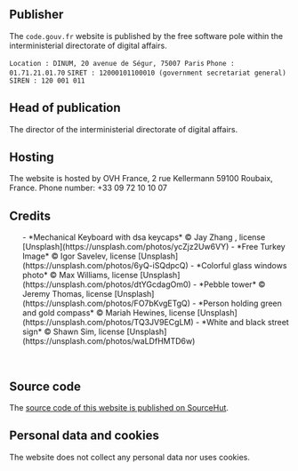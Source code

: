## Publisher

The `code.gouv.fr` website is published by the free software pole
within the interministerial directorate of digital affairs.

`Location : DINUM, 20 avenue de Ségur, 75007 Paris`
`Phone : 01.71.21.01.70`
`SIRET : 12000101100010 (government secretariat general)`
`SIREN : 120 001 011`

## Head of publication

The director of the interministerial directorate of digital affairs.

## Hosting

The website is hosted by OVH France, 2 rue Kellermann 59100 Roubaix, France.  Phone number: +33 09 72 10 10 07

## Credits

<ul>
- *Mechanical Keyboard with dsa keycaps* © Jay Zhang , license [Unsplash](https://unsplash.com/photos/ycZjz2Uw6VY)
- *Free Turkey Image* © Igor Savelev, license [Unsplash](https://unsplash.com/photos/6yQ-iSQdpcQ)
- *Colorful glass windows photo* © Max Williams, license [Unsplash](https://unsplash.com/photos/dtYGcdagOm0)
- *Pebble tower* © Jeremy Thomas, license [Unsplash](https://unsplash.com/photos/FO7bKvgETgQ)
- *Person holding green and gold compass* © Mariah Hewines, license [Unsplash](https://unsplash.com/photos/TQ3JV9ECgLM)
- *White and black street sign* © Shawn Sim, license [Unsplash](https://unsplash.com/photos/waLDfHMTD6w)
</ul>
<br>

## Source code

The [source code of this website is published on SourceHut](https://git.sr.ht/~codegouvfr/code.gouv.fr).

## Personal data and cookies

The website does not collect any personal data nor uses cookies.
